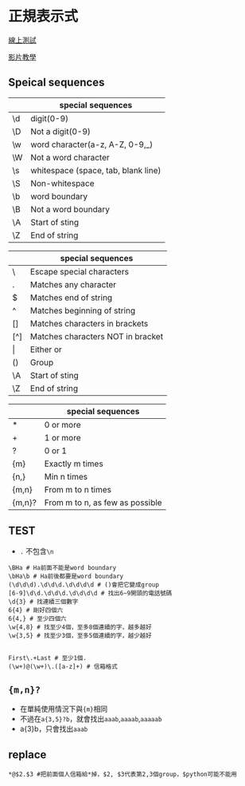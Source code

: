 # 正規表示式

[線上測試](https://regex101.com/)

[影片教學](https://www.youtube.com/watch?v=fmggOEPFW2c)

## Speical sequences

|   |special sequences|
|---|---              |
| \d| digit(0-9) |
| \D| Not a digit(0-9) |
| \w| word character(a-z, A-Z, 0-9,_) |
| \W| Not a word character |
| \s| whitespace (space, tab, blank line)|
| \S| Non-whitespace|
| \b| word boundary |
| \B| Not a word boundary |
| \A| Start of sting |
| \Z| End of string |


|   |special sequences|
|---|---              |
| \ | Escape special characters |
| . | Matches any character |
| $ | Matches end of string|
| ^ | Matches beginning of string |
| [] | Matches characters in brackets|
| [^]| Matches characters NOT in bracket|
| \| | Either or |
| () | Group |
| \A| Start of sting |
| \Z| End of string |

|   |special sequences|
|---|---              |
| * | 0 or more |
| + | 1 or more|
| ? | 0 or 1|
| {m} | Exactly m times |
| {n,} | Min n times|
| {m,n}| From m to n times|
| {m,n}? | From m to n, as few as possible|


## TEST

* `.` 不包含`\n`
```
\BHa # Ha前面不能是word boundary
\bHa\b # Ha前後都要是word boundary
(\d\d\d).\d\d\d.\d\d\d\d # ()會把它變成group
[6-9]\d\d.\d\d\d.\d\d\d\d # 找出6~9開頭的電話號碼
\d{3} # 找連續三個數字
6{4} # 剛好四個六
6{4,} # 至少四個六
\w{4,8} # 找至少4個，至多8個連續的字，越多越好
\w{3,5} # 找至少3個，至多5個連續的字，越少越好


First\.+Last # 至少1個.
(\w+)@(\w+)\.([a-z]+) # 信箱格式
```

## `{m,n}?`

* 在單純使用情況下與`{m}`相同
* 不過在`a{3,5}?b`，就會找出`aaab`,`aaaab`,`aaaaab`
* a{3}b，只會找出`aaab`
## replace

```
*@$2.$3 #把前面個人信箱給*掉，$2, $3代表第2,3個group，$python可能不能用
```